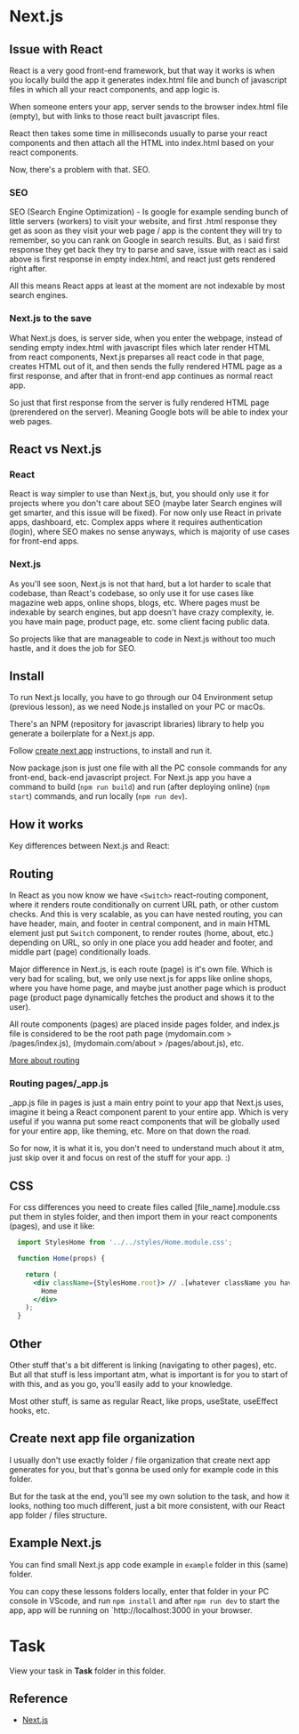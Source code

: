 # Next.js

## Issue with React

React is a very good front-end framework, but that way it works is when you locally build the app it generates index.html file and bunch of javascript files in which all your react components, and app logic is.

When someone enters your app, server sends to the browser index.html file (empty), but with links to those react built javascript files.

React then takes some time in milliseconds usually to parse your react components and then attach all the HTML into index.html based on your react components.

Now, there's a problem with that. SEO.

### SEO

SEO (Search Engine Optimization) - Is google for example sending bunch of little servers (workers) to visit your website, and first .html response they get as soon as they visit your web page / app is the content they will try to remember, so you can rank on Google in search results. But, as i said first response they get back they try to parse and save, issue with react as i said above is first response in empty index.html, and react just gets rendered right after.

All this means React apps at least at the moment are not indexable by most search engines.

### Next.js to the save

What Next.js does, is server side, when you enter the webpage, instead of sending empty index.html with javascript files which later render HTML from react components, Next.js preparses all react code in that page, creates HTML out of it, and then sends the fully rendered HTML page as a first response, and after that in front-end app continues as normal react app.

So just that first response from the server is fully rendered HTML page (prerendered on the server). Meaning Google bots will be able to index your web pages.

## React vs Next.js

### React

React is way simpler to use than Next.js, but, you should only use it for projects where you don't care about SEO (maybe later Search engines will get smarter, and this issue will be fixed). For now only use React in private apps, dashboard, etc. Complex apps where it requires authentication (login), where SEO makes no sense anyways, which is majority of use cases for front-end apps.

### Next.js

As you'll see soon, Next.js is not that hard, but a lot harder to scale that codebase, than React's codebase, so only use it for use cases like magazine web apps, online shops, blogs, etc. Where pages must be indexable by search engines, but app doesn't have crazy complexity, ie. you have main page, product page, etc. some client facing public data.

So projects like that are manageable to code in Next.js without too much hastle, and it does the job for SEO.

## Install

To run Next.js locally, you have to go through our 04 Environment setup (previous lesson), as we need Node.js installed on your PC or macOs.

There's an NPM (repository for javascript libraries) library to help you generate a boilerplate for a Next.js app.

Follow [create next app](https://nextjs.org/docs/api-reference/create-next-app) instructions, to install and run it.

Now package.json is just one file with all the PC console commands for any front-end, back-end javascript project. For Next.js app you have a command to build (`npm run build`) and run (after deploying online) (`npm start`) commands, and run locally (`npm run dev`).

## **How it works**

Key differences between Next.js and React:

## Routing

In React as you now know we have `<Switch>` react-routing component, where it renders route conditionally on current URL path, or other custom checks. And this is very scalable, as you can have nested routing, you can have header, main, and footer in central component, and in main HTML element just put `Switch` component, to render routes (home, about, etc.) depending on URL, so only in one place you add header and footer, and middle part (page) conditionally loads.

Major difference in Next.js, is each route (page) is it's own file. Which is very bad for scaling, but, we only use next.js for apps like online shops, where you have home page, and maybe just another page which is product page (product page dynamically fetches the product and shows it to the user).

All route components (pages) are placed inside pages folder, and index.js file is considered to be the root path page (mydomain.com > /pages/index.js), (mydomain.com/about > /pages/about.js), etc.

[More about routing](https://nextjs.org/docs/routing/introduction)

### Routing pages/_app.js

_app.js file in pages is just a main entry point to your app that Next.js uses, imagine it being a React component parent to your entire app. Which is very useful if you wanna put some react components that will be globally used for your entire app, like theming, etc. More on that down the road.

So for now, it is what it is, you don't need to understand much about it atm, just skip over it and focus on rest of the stuff for your app. :)

## CSS

For css differences you need to create files called [file_name].module.css put them in styles folder, and then import them in your react components (pages), and use it like:

```jsx
  import StylesHome from '../../styles/Home.module.css';

  function Home(props) {

    return (
      <div className={StylesHome.root}> // .[whatever className you have in that css and you wanna attach to the element]
        Home
      </div>
    );
  }
```

## Other

Other stuff that's a bit different is linking (navigating to other pages), etc. But all that stuff is less important atm, what is important is for you to start of with this, and as you go, you'll easily add to your knowledge.

Most other stuff, is same as regular React, like props, useState, useEffect hooks, etc.

## Create next app file organization

I usually don't use exactly folder / file organization that create next app generates for you, but that's gonna be used only for example code in this folder.

But for the task at the end, you'll see my own solution to the task, and how it looks, nothing too much different, just a bit more consistent, with our React app folder / files structure.

## Example Next.js

You can find small Next.js app code example in `example` folder in this (same) folder.

You can copy these lessons folders locally, enter that folder in your PC console in VScode, and run `npm install` and after `npm run dev` to start the app, app will be running on `http://localhost:3000 in your browser.

# Task

View your task in **Task** folder in this folder.

## Reference

- [Next.js](https://nextjs.org)